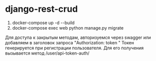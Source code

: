 # django-rest-crud

1. docker-compose up -d --build
2. docker-compose exec web python manage.py migrate

Для доступа к закрытым методам, авторизуемся через swagger или добавляем в заголовок запроса "Authorization: token <token>"
Токен генерируется при регистрации пользователя. Для его получения вызывается метод /user/api-token-auth/

